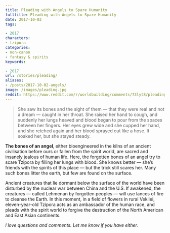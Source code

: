 ```yaml
---
title: Pleading with Angels to Spare Humanity
fulltitle: Pleading with Angels to Spare Humanity
date: 2017-10-02
tags:

- 2017
characters:
- tzipora
categories:
- non-canon
- fantasy & spirits
keywords:

- 2017
url: /stories/pleading/
aliases:
- /posts/2017-10-02-angels/
image: /images/pleading.jpg
reddit: https://www.reddit.com/r/worldbuilding/comments/73lyt8/pleading_with_angels_to_spare_humanity_vekllei/
---
```

>She saw its bones and the sight of them — that they were real and not a dream — caught in her throat. She raised her hand to cough, and suddenly her lungs heaved and blood began to pour from the spaces between her fingers. Her eyes grew wide and she cupped her hand, and she retched again and her blood sprayed out like a hose. It soaked her, but she stayed steady.

**The bones of an angel**, either bioengineered in the kilns of an ancient civilisation before ours or fallen from the spirit world, are sacred and insanely jealous of human life. Here, the forgotten bones of an angel try to scare Tzipora by filling her lungs with blood. She knows better — she’s friends with the spirits of this place — but the trick still scares her. Many such bones litter the earth, but few are found on the surface.

Ancient creatures that lie dormant below the surface of the world have been disturbed by the nuclear war between China and the U.S. If awakened, the creatures — called Lehmenan by forgotten peoples — will use lances of fire to cleanse the Earth. In this moment, in a field of flowers in rural Vekllei, eleven-year-old Tzipora acts as an ambassador of the human race, and pleads with the spirit world to forgive the destruction of the North American and East Asian continents.

*I love questions and comments. Let me know if you have either.*
